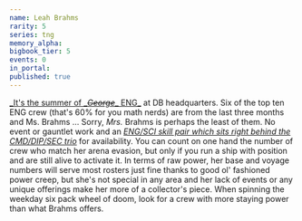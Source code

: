 ```yaml
---
name: Leah Brahms
rarity: 5
series: tng
memory_alpha:
bigbook_tier: 5
events: 0
in_portal:
published: true
---
```


[_It's the summer of _](https://www.youtube.com/watch?v=w5YI9ahUgnk)[~~_George_~~](https://www.youtube.com/watch?v=w5YI9ahUgnk)[_ ENG_](https://www.youtube.com/watch?v=w5YI9ahUgnk) at DB headquarters. Six of the top ten ENG crew (that's 60% for you math nerds) are from the last three months and Ms. Brahms … Sorry, _Mrs._ Brahms is perhaps the least of them. No event or gauntlet work and an [_ENG/SCI skill pair which sits right behind the CMD/DIP/SEC trio_](https://docs.google.com/document/d/1ycUq3J1E4xr1z4Pe6BfT56-M1SBaEYtWsl-O4oPwxlk/edit#bookmark=kix.n33bup6h3qtm) for availability. You can count on one hand the number of crew who match her arena evasion, but only if you run a ship with position and are still alive to activate it. In terms of raw power, her base and voyage numbers will serve most rosters just fine thanks to good ol' fashioned power creep, but she's not special in any area and her lack of events or any unique offerings make her more of a collector's piece. When spinning the weekday six pack wheel of doom, look for a crew with more staying power than what Brahms offers.
